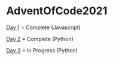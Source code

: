 # AdventOfCode2021

[Day 1](https://adventofcode.com/2021/day/1) = Complete (Javascript)

[Day 2](https://adventofcode.com/2021/day/2) = Complete (Python)

[Day 3](https://adventofcode.com/2021/day/3) = In Progress (Python)
